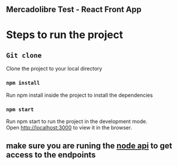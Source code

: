 ## Mercadolibre Test - React Front App 




# Steps to run the project


## `Git clone`

Clone the project to your local directory


### `npm install`

Run npm install inside the project to install the dependencies


### `npm start`

Run npm start to run the project in the development mode.<br>
Open [http://localhost:3000](http://localhost:3000) to view it in the browser.


## make sure you are runing the [node api](https://github.com/amiquelez/meli_api) to get access to the endpoints
